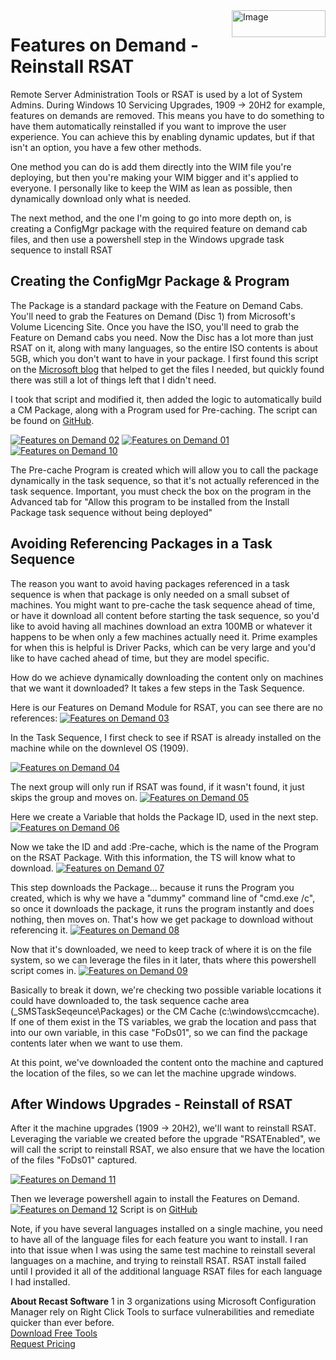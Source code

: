 <img style="float: right;" src="https://www.recastsoftware.com/wp-content/uploads/2021/10/Recast-Logo-Dark_Horizontal.svg"  alt="Image" height="43" width="150">

# Features on Demand - Reinstall RSAT

Remote Server Administration Tools or RSAT is used by a lot of System Admins.  During Windows 10 Servicing Upgrades, 1909 -> 20H2 for example, features on demands are removed.  This means you have to do something to have them automatically reinstalled if you want to improve the user experience.  You can achieve this by enabling dynamic updates, but if that isn't an option, you have a few other methods.

One method you can do is add them directly into the WIM file you're deploying, but then you're making your WIM bigger and it's applied to everyone.  I personally like to keep the WIM as lean as possible, then dynamically download only what is needed. 

The next method, and the one I'm going to go into more depth on, is creating a ConfigMgr package with the required feature on demand cab files, and then use a powershell step in the Windows upgrade task sequence to install RSAT

## Creating the ConfigMgr Package & Program

The Package is a standard package with the Feature on Demand Cabs.  You'll need to grab the Features on Demand (Disc 1) from Microsoft's Volume Licencing Site.  Once you have the ISO, you'll need to grab the Feature on Demand cabs you need.  Now the Disc has a lot more than just RSAT on it, along with many languages, so the entire ISO contents is about 5GB, which you don't want to have in your package.
I first found this script on the [Microsoft blog](https://techcommunity.microsoft.com/t5/core-infrastructure-and-security/rsat-on-windows-10-1809-in-disconnected-environments/ba-p/570833) that helped to get the files I needed, but quickly found there was still a lot of things left that I didn't need.

I took that script and modified it, then added the logic to automatically build a CM Package, along with a Program used for Pre-caching. The script can be found on [GitHub](https://techcommunity.microsoft.com/t5/core-infrastructure-and-security/rsat-on-windows-10-1809-in-disconnected-environments/ba-p/570833).

[![Features on Demand 02](media/FoD02.png)](media/FoD02.png)
[![Features on Demand 01](media/FoD01.png)](media/FoD01.png)
[![Features on Demand 10](media/FoD10.png)](media/FoD10.png)

The Pre-cache Program is created which will allow you to call the package dynamically in the task sequence, so that it's not actually referenced in the task sequence.  Important, you must check the box on the program in the Advanced tab for "Allow this program to be installed from the Install Package task sequence without being deployed"

## Avoiding Referencing Packages in a Task Sequence

The reason you want to avoid having packages referenced in a task sequence is when that package is only needed on a small subset of machines.  You might want to pre-cache the task sequence ahead of time, or have it download all content before starting the task sequence, so you'd like to avoid having all machines download an extra 100MB or whatever it happens to be when only a few machines actually need it.  Prime examples for when this is helpful is Driver Packs, which can be very large and you'd like to have cached ahead of time, but they are model specific.

How do we achieve dynamically downloading the content only on machines that we want it downloaded?  It takes a few steps in the Task Sequence. 

Here is our Features on Demand Module for RSAT, you can see there are no references:
[![Features on Demand 03](media/FoD03.png)](media/FoD03.png)

In the Task Sequence, I first check to see if RSAT is already installed on the machine while on the downlevel OS (1909).

[![Features on Demand 04](media/FoD04.png)](media/FoD04.png)

The next group will only run if RSAT was found, if it wasn't found, it just skips the group and moves on.
[![Features on Demand 05](media/FoD05.png)](media/FoD05.png)

Here we create a Variable that holds the Package ID, used in the next step.
[![Features on Demand 06](media/FoD06.png)](media/FoD06.png)

Now we take the ID and add :Pre-cache, which is the name of the Program on the RSAT Package.  With this information, the TS will know what to download.
[![Features on Demand 07](media/FoD07.png)](media/FoD07.png)

This step downloads the Package... because it runs the Program you created, which is why we have a "dummy" command line of "cmd.exe /c", so once it downloads the package, it runs the program instantly and does nothing, then moves on.  That's how we get package to download without referencing it.
[![Features on Demand 08](media/FoD08.png)](media/FoD08.png)

Now that it's downloaded, we need to keep track of where it is on the file system, so we can leverage the files in it later, thats where this powershell script comes in.
[![Features on Demand 09](media/FoD09.png)](media/FoD09.png)

Basically to break it down, we're checking two possible variable locations it could have downloaded to, the task sequence cache area (_SMSTaskSeqeunce\Packages) or the CM Cache (c:\windows\ccmcache). If one of them exist in the TS variables, we grab the location and pass that into our own variable, in this case "FoDs01", so we can find the package contents later when we want to use them.

At this point, we've downloaded the content onto the machine and captured the location of the files, so we can let the machine upgrade windows.

## After Windows Upgrades - Reinstall of RSAT

After it the machine upgrades (1909 -> 20H2), we'll want to reinstall RSAT.  Leveraging the variable we created before the upgrade "RSATEnabled", we will call the script to reinstall RSAT, we also ensure that we have the location of the files "FoDs01" captured.

[![Features on Demand 11](media/FoD11.png)](media/FoD11.png)

Then we leverage powershell again to install the Features on Demand.
[![Features on Demand 12](media/FoD12.png)](media/FoD12.png)
Script is on [GitHub](https://github.com/gwblok/garytown/blob/master/WaaS/Install_RSAT.ps1)

Note, if you have several languages installed on a single machine, you need to have all of the language files for each feature you want to install.  I ran into that issue when I was using the same test machine to reinstall several languages on a machine, and trying to reinstall RSAT.  RSAT install failed until I provided it all of the additional language RSAT files for each language I had installed.

**About Recast Software**
1 in 3 organizations using Microsoft Configuration Manager rely on Right Click Tools to surface vulnerabilities and remediate quicker than ever before.  
[Download Free Tools](https://www.recastsoftware.com/?utm_source=cmdocs&utm_medium=referral&utm_campaign=cmdocs#formarea)  
[Request Pricing](https://www.recastsoftware.com/pricing?utm_source=cmdocs&utm_medium=referral&utm_campaign=cmdocs)
